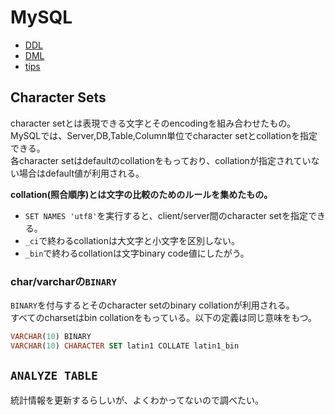 # MySQL

* [DDL](./ddl.md)
* [DML](./dml.md)  
* [tips](./tips.md)

## Character Sets

character setとは表現できる文字とそのencodingを組み合わせたもの。  
MySQLでは、Server,DB,Table,Column単位でcharacter setとcollationを指定できる。  
各character setはdefaultのcollationをもっており、collationが指定されていない場合はdefault値が利用される。


**collation(照合順序)とは文字の比較のためのルールを集めたもの。**

* `SET NAMES 'utf8'`を実行すると、client/server間のcharacter setを指定できる。  
* `_ci`で終わるcollationは大文字と小文字を区別しない。
* `_bin`で終わるcollationは文字binary code値にしたがう。


### char/varcharの`BINARY` 

`BINARY`を付与するとそのcharacter setのbinary collationが利用される。  
すべてのcharsetはbin collationをもっている。以下の定義は同じ意味をもつ。

```sql
VARCHAR(10) BINARY
VARCHAR(10) CHARACTER SET latin1 COLLATE latin1_bin
```

## `ANALYZE TABLE`

統計情報を更新するらしいが、よくわかってないので調べたい。
